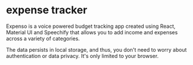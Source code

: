 # expense tracker


 Expenso is a voice powered budget tracking app created using React, Material UI and Speechify that allows you to add income and expenses across a variety of categories.

The data persists in local storage, and thus, you don't need to worry about authentication or data privacy. It's only limited to your browser.

